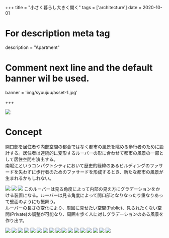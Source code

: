 +++
title = "小さく暮らし大きく開く"
tags = ['architecture']
date = 2020-10-01

# For description meta tag
description = "Apartment"

# Comment next line and the default banner wil be used.
banner = 'img/syuujuu/asset-1.jpg'

+++

![](img/syuujuu/asset-0.png)

# Concept

開口部を居住者や内部空間の都合ではなく都市の風景を眺める歩行者のために設計する。居住者は連続的に変形するルーバーの形に合わせて都市の風景の一部として居住空間を演出する。  
南堀江というコンパクトシティにおいて歴史的経緯のあるビルディングのファサードを失わずに歩行者のためのファサードを形成するとき、新たな都市の風景が生まれるかもしれない。

![](img/syuujuu/asset-1.jpg)
![](img/syuujuu/asset-2.jpg)
![](img/syuujuu/asset-10.jpg)
このルーバーは見る角度によって内部の見え方にグラデーションをかける装置になる。ルーバーは見る角度によって開口部となりなったり重なりあって壁面のようにも振舞う。  
ルーバーの長さの変化により、周囲に見せたい空間(Public)、見られたくない空間(Private)の調整が可能なり、周囲を歩く人に対しグラデーションのある風景を作り出す。

![](img/syuujuu/asset-8.jpg)
![](img/syuujuu/asset-9.jpg)
![](img/syuujuu/asset-3.jpg)
![](img/syuujuu/asset-4.jpg)
![](img/syuujuu/asset-5.jpg)
![](img/syuujuu/asset-6.jpg)
![](img/syuujuu/asset-7.jpg)
![](img/syuujuu/asset-11.jpg)
![](img/syuujuu/asset-12.jpg)
![](img/syuujuu/asset-13.jpg)
![](img/syuujuu/asset-14.jpg)
![](img/syuujuu/asset-15.jpg)
![](img/syuujuu/asset-16.jpg)
![](img/syuujuu/asset-17.jpg)
![](img/syuujuu/asset-18.jpg)
![](img/syuujuu/asset-19.jpg)
![](img/syuujuu/asset-20.jpg)
